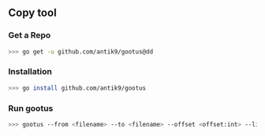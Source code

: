 ## Copy tool

### Get a Repo
```bash
>>> go get -u github.com/antik9/gootus@dd
```

### Installation
```bash
>>> go install github.com/antik9/gootus
```

### Run gootus

```bash
>>> gootus --from <filename> --to <filename> --offset <offset:int> --limit <limit:int>
```
